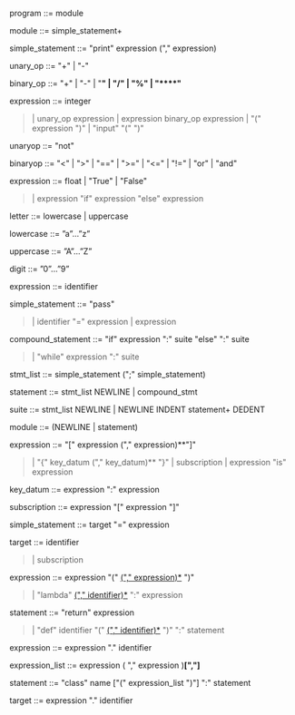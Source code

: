 program ::= module

module ::= simple\_statement+

simple\_statement ::= "print" expression ("," expression)

unary\_op ::= "+" | "-"

binary\_op ::= "+" | "-" | "**" | "/" | "%" | "****"**

expression ::= integer
> | unary\_op expression
> | expression binary\_op expression
> | "(" expression ")"
> | "input" "(" ")"

unaryop ::= "not"

binaryop ::= "<" | ">" | "==" | ">=" | "<=" | "!=" | "or" | "and"

expression ::= float | "True" | "False"
> | expression "if" expression "else" expression

letter ::= lowercase | uppercase

lowercase ::= ”a”...”z”

uppercase ::= ”A”...”Z”

digit ::= ”0”...”9”

expression ::= identifier

simple\_statement ::= "pass"
> | identifier "=" expression
> | expression

compound\_statement ::= "if" expression ":" suite "else" ":" suite
> | "while" expression ":" suite

stmt\_list ::= simple\_statement (";" simple\_statement)

statement ::= stmt\_list NEWLINE | compound\_stmt

suite ::= stmt\_list NEWLINE | NEWLINE INDENT statement+ DEDENT

module ::= (NEWLINE | statement)

expression ::= "[" expression ("," expression)**"]"
> | "{" key\_datum ("," key\_datum)** "}"
> | subscription
> | expression "is" expression

key\_datum ::= expression ":" expression

subscription ::= expression "[" expression "]"

simple\_statement ::= target "=" expression

target ::= identifier
> | subscription

expression ::= expression "(" [("," expression)\*](expression.md) ")"
> | "lambda" [("," identifier)\*](identifier.md) ":" expression

statement ::= "return" expression
> | "def" identifier "(" [("," identifier)\*](identifier.md) ")" ":"
statement

expression ::= expression "." identifier

expression\_list ::= expression ( "," expression )**[","]**

statement ::= "class" name ["(" expression\_list ")"] ":" statement

target ::= expression "." identifier